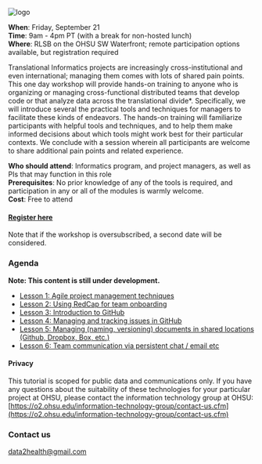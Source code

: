 ![logo](https://github.com/data2health/mtip-tutorial/blob/master/docs/other-images/CD2H-logo-01.png)

**When**: Friday, September 21  
**Time**: 9am - 4pm PT (with a break for non-hosted lunch)  
**Where**: RLSB on the OHSU SW Waterfront; remote participation options available, but registration required

Translational Informatics projects are increasingly cross-institutional and even international; managing them comes with lots of shared pain points. This one day workshop will provide hands-on training to anyone who is organizing or managing cross-functional distributed teams that develop code or that analyze data across the translational divide*. Specifically, we will introduce several the practical tools and techniques for managers to facilitate these kinds of endeavors. The hands-on training will familiarize participants with helpful tools and techniques, and to help them make informed decisions about which tools might work best for their particular contexts. We conclude with a session wherein all participants are welcome to share additional pain points and related experience.

**Who should attend**: Informatics program, and project managers, as well as PIs that may function in this role  
**Prerequisites**: No prior knowledge of any of the tools is required, and participation in any or all of the modules is warmly welcome.  
**Cost**: Free to attend  

#### [Register here](https://docs.google.com/forms/d/e/1FAIpQLSdNWPSk1jJVu-b2ITL6SwNVlOkaqdHiymTV4GtrZzmetuaJdQ/viewform)
Note that if the workshop is oversubscribed, a second date will be considered.

### Agenda

**Note: This content is still under development.**  

- [Lesson 1: Agile project management techniques](lessons/Lesson1.md)
- [Lesson 2: Using RedCap for team onboarding](lessons/Lesson2.md) 
- [Lesson 3: Introduction to GitHub
](lessons/Lesson3.md) 
- [Lesson 4: Managing and tracking issues in GitHub
](lessons/Lesson4.md)
- [Lesson 5: Managing (naming, versioning) documents in shared locations (Github, Dropbox, Box, etc.)](lessons/Lesson5.md) 
- [Lesson 6: Team communication via persistent chat / email etc](lessons/Lesson6.md)

#### Privacy
This tutorial is scoped for public data and communications only. If you have any questions about the suitability of these technologies for your particular project at OHSU, please contact the information technology group at OHSU: [https://o2.ohsu.edu/information-technology-group/contact-us.cfm](https://o2.ohsu.edu/information-technology-group/contact-us.cfm)

### Contact us
[data2health@gmail.com](mailto:data2health@gmail.com)

